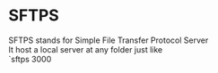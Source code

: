 # SFTPS

SFTPS stands for Simple File Transfer Protocol Server  
It host a local server at any folder just like  
`sftps 3000


